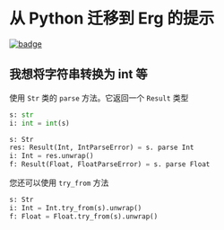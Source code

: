 # 从 Python 迁移到 Erg 的提示

[![badge](https://img.shields.io/endpoint.svg?url=https%3A%2F%2Fgezf7g7pd5.execute-api.ap-northeast-1.amazonaws.com%2Fdefault%2Fsource_up_to_date%3Fowner%3Derg-lang%26repos%3Derg%26ref%3Dmain%26path%3Ddoc/EN/migration_from_py.md%26commit_hash%3D06f8edc9e2c0cee34f6396fd7c64ec834ffb5352)](https://gezf7g7pd5.execute-api.ap-northeast-1.amazonaws.com/default/source_up_to_date?owner=erg-lang&repos=erg&ref=main&path=doc/EN/migration_from_py.md&commit_hash=06f8edc9e2c0cee34f6396fd7c64ec834ffb5352)

## 我想将字符串转换为 int 等

使用 `Str` 类的 `parse` 方法。它返回一个 `Result` 类型

```python
s: str
i: int = int(s)
```

```python
s: Str
res: Result(Int, IntParseError) = s. parse Int
i: Int = res.unwrap()
f: Result(Float, FloatParseError) = s. parse Float
```

您还可以使用 `try_from` 方法

```python
s: Str
i: Int = Int.try_from(s).unwrap()
f: Float = Float.try_from(s).unwrap()
```